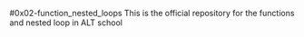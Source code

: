 #0x02-function_nested_loops
This is the official repository for the functions and nested loop in ALT school
